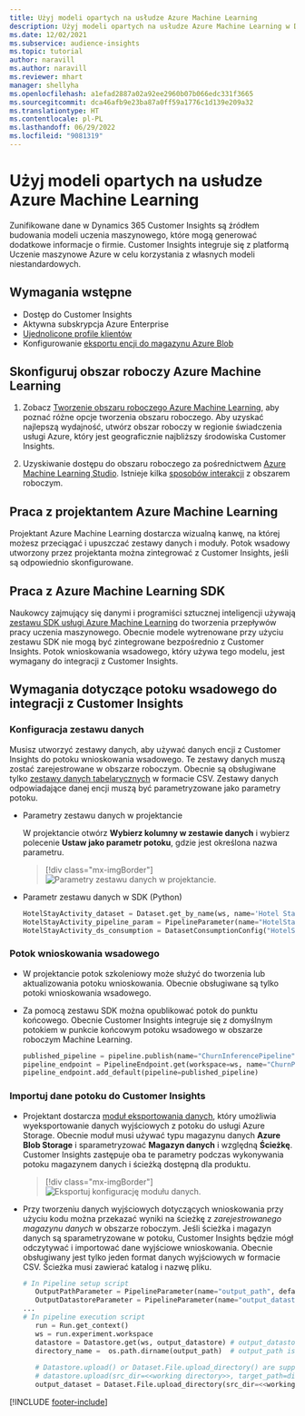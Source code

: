 ```yaml
---
title: Użyj modeli opartych na usłudze Azure Machine Learning
description: Użyj modeli opartych na usłudze Azure Machine Learning w Dynamics 365 Customer Insights.
ms.date: 12/02/2021
ms.subservice: audience-insights
ms.topic: tutorial
author: naravill
ms.author: naravill
ms.reviewer: mhart
manager: shellyha
ms.openlocfilehash: a1efad2887a02a92ee2960b07b066edc331f3665
ms.sourcegitcommit: dca46afb9e23ba87a0ff59a1776c1d139e209a32
ms.translationtype: HT
ms.contentlocale: pl-PL
ms.lasthandoff: 06/29/2022
ms.locfileid: "9081319"
---
```

# <a name="use-azure-machine-learning-based-models"></a>Użyj modeli opartych na usłudze Azure Machine Learning

Zunifikowane dane w Dynamics 365 Customer Insights są źródłem budowania modeli uczenia maszynowego, które mogą generować dodatkowe informacje o firmie. Customer Insights integruje się z platformą Uczenie maszynowe Azure w celu korzystania z własnych modeli niestandardowych.

## <a name="prerequisites"></a>Wymagania wstępne

- Dostęp do Customer Insights
- Aktywna subskrypcja Azure Enterprise
- [Ujednolicone profile klientów](data-unification.md)
- Konfigurowanie [eksportu encji do magazynu Azure Blob](export-azure-blob-storage.md)

## <a name="set-up-azure-machine-learning-workspace"></a>Skonfiguruj obszar roboczy Azure Machine Learning

1. Zobacz [Tworzenie obszaru roboczego Azure Machine Learning](/azure/machine-learning/concept-workspace#-create-a-workspace), aby poznać różne opcje tworzenia obszaru roboczego. Aby uzyskać najlepszą wydajność, utwórz obszar roboczy w regionie świadczenia usługi Azure, który jest geograficznie najbliższy środowiska Customer Insights.

1. Uzyskiwanie dostępu do obszaru roboczego za pośrednictwem [Azure Machine Learning Studio](https://ml.azure.com/). Istnieje kilka [sposobów interakcji](/azure/machine-learning/concept-workspace#tools-for-workspace-interaction) z obszarem roboczym.

## <a name="work-with-azure-machine-learning-designer"></a>Praca z projektantem Azure Machine Learning

Projektant Azure Machine Learning dostarcza wizualną kanwę, na której możesz przeciągać i upuszczać zestawy danych i moduły. Potok wsadowy utworzony przez projektanta można zintegrować z Customer Insights, jeśli są odpowiednio skonfigurowane. 
   
## <a name="working-with-azure-machine-learning-sdk"></a>Praca z Azure Machine Learning SDK

Naukowcy zajmujący się danymi i programiści sztucznej inteligencji używają [zestawu SDK usługi Azure Machine Learning](/python/api/overview/azure/ml/?preserve-view=true&view=azure-ml-py) do tworzenia przepływów pracy uczenia maszynowego. Obecnie modele wytrenowane przy użyciu zestawu SDK nie mogą być zintegrowane bezpośrednio z Customer Insights. Potok wnioskowania wsadowego, który używa tego modelu, jest wymagany do integracji z Customer Insights.

## <a name="batch-pipeline-requirements-to-integrate-with-customer-insights"></a>Wymagania dotyczące potoku wsadowego do integracji z Customer Insights

### <a name="dataset-configuration"></a>Konfiguracja zestawu danych

Musisz utworzyć zestawy danych, aby używać danych encji z Customer Insights do potoku wnioskowania wsadowego. Te zestawy danych muszą zostać zarejestrowane w obszarze roboczym. Obecnie są obsługiwane tylko [zestawy danych tabelarycznych](/azure/machine-learning/how-to-create-register-datasets#tabulardataset) w formacie CSV. Zestawy danych odpowiadające danej encji muszą być parametryzowane jako parametry potoku.
   
* Parametry zestawu danych w projektancie
   
     W projektancie otwórz **Wybierz kolumny w zestawie danych** i wybierz polecenie **Ustaw jako parametr potoku**, gdzie jest określona nazwa parametru.

     > [!div class="mx-imgBorder"]
     > ![Parametry zestawu danych w projektancie.](media/intelligence-designer-dataset-parameters.png "Parametry zestawu danych w projektancie")
   
* Parametr zestawu danych w SDK (Python)
   
   ```python
   HotelStayActivity_dataset = Dataset.get_by_name(ws, name='Hotel Stay Activity Data')
   HotelStayActivity_pipeline_param = PipelineParameter(name="HotelStayActivity_pipeline_param", default_value=HotelStayActivity_dataset)
   HotelStayActivity_ds_consumption = DatasetConsumptionConfig("HotelStayActivity_dataset", HotelStayActivity_pipeline_param)
   ```

### <a name="batch-inference-pipeline"></a>Potok wnioskowania wsadowego
  
* W projektancie potok szkoleniowy może służyć do tworzenia lub aktualizowania potoku wnioskowania. Obecnie obsługiwane są tylko potoki wnioskowania wsadowego.

* Za pomocą zestawu SDK można opublikować potok do punktu końcowego. Obecnie Customer Insights integruje się z domyślnym potokiem w punkcie końcowym potoku wsadowego w obszarze roboczym Machine Learning.
   
   ```python
   published_pipeline = pipeline.publish(name="ChurnInferencePipeline", description="Published Churn Inference pipeline")
   pipeline_endpoint = PipelineEndpoint.get(workspace=ws, name="ChurnPipelineEndpoint") 
   pipeline_endpoint.add_default(pipeline=published_pipeline)
   ```

### <a name="import-pipeline-data-into-customer-insights"></a>Importuj dane potoku do Customer Insights

* Projektant dostarcza [moduł eksportowania danych](/azure/machine-learning/algorithm-module-reference/export-data), który umożliwia wyeksportowanie danych wyjściowych z potoku do usługi Azure Storage. Obecnie moduł musi używać typu magazynu danych **Azure Blob Storage** i sparametryzować **Magazyn danych** i względną **Ścieżkę**. Customer Insights zastępuje oba te parametry podczas wykonywania potoku magazynem danych i ścieżką dostępną dla produktu.
   > [!div class="mx-imgBorder"]
   > ![Eksportuj konfigurację modułu danych.](media/intelligence-designer-importdata.png "Eksportuj konfigurację modułu danych")
   
* Przy tworzeniu danych wyjściowych dotyczących wnioskowania przy użyciu kodu można przekazać wyniki na ścieżkę z *zarejestrowanego magazynu danych* w obszarze roboczym. Jeśli ścieżka i magazyn danych są sparametryzowane w potoku, Customer Insights będzie mógł odczytywać i importować dane wyjściowe wnioskowania. Obecnie obsługiwany jest tylko jeden format danych wyjściowych w formacie CSV. Ścieżka musi zawierać katalog i nazwę pliku.

   ```python
   # In Pipeline setup script
      OutputPathParameter = PipelineParameter(name="output_path", default_value="HotelChurnOutput/HotelChurnOutput.csv")
      OutputDatastoreParameter = PipelineParameter(name="output_datastore", default_value="workspaceblobstore")
   ...
   # In pipeline execution script
      run = Run.get_context()
      ws = run.experiment.workspace
      datastore = Datastore.get(ws, output_datastore) # output_datastore is parameterized
      directory_name =  os.path.dirname(output_path)  # output_path is parameterized.
      
      # Datastore.upload() or Dataset.File.upload_directory() are supported methods to uplaod the data
      # datastore.upload(src_dir=<<working directory>>, target_path=directory_name, overwrite=False, show_progress=True)
      output_dataset = Dataset.File.upload_directory(src_dir=<<working directory>>, target = (datastore, directory_name)) # Remove trailing "/" from directory_name
   ```


[!INCLUDE [footer-include](includes/footer-banner.md)]